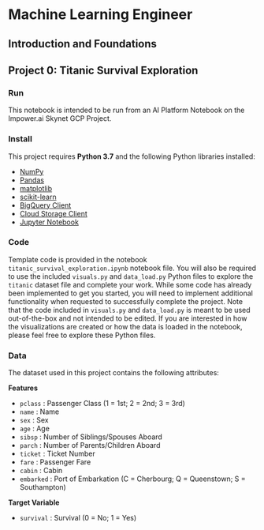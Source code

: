 # Machine Learning Engineer
## Introduction and Foundations
## Project 0: Titanic Survival Exploration

### Run

This notebook is intended to be run from an AI Platform Notebook on the Impower.ai Skynet GCP Project.

### Install

This project requires **Python 3.7** and the following Python libraries installed:

- [NumPy](http://www.numpy.org/)
- [Pandas](http://pandas.pydata.org)
- [matplotlib](http://matplotlib.org/)
- [scikit-learn](http://scikit-learn.org/stable/)
- [BigQuery Client](https://cloud.google.com/bigquery/docs/reference/libraries)
- [Cloud Storage Client](https://cloud.google.com/storage/docs/reference/libraries)
- [Jupyter Notebook](http://ipython.org/notebook.html)

### Code

Template code is provided in the notebook `titanic_survival_exploration.ipynb` notebook file. You will also be required to use the included `visuals.py` and `data_load.py` Python files to explore the `titanic` dataset file and complete your work. While some code has already been implemented to get you started, you will need to implement additional functionality when requested to successfully complete the project. Note that the code included in `visuals.py` and `data_load.py` is meant to be used out-of-the-box and not intended to be edited. If you are interested in how the visualizations are created or how the data is loaded in the notebook, please feel free to explore these Python files.

### Data

The dataset used in this project contains the following attributes:

**Features**

- `pclass` : Passenger Class (1 = 1st; 2 = 2nd; 3 = 3rd)
- `name` : Name
- `sex` : Sex
- `age` : Age
- `sibsp` : Number of Siblings/Spouses Aboard
- `parch` : Number of Parents/Children Aboard
- `ticket` : Ticket Number
- `fare` : Passenger Fare
- `cabin` : Cabin
- `embarked` : Port of Embarkation (C = Cherbourg; Q = Queenstown; S = Southampton)

**Target Variable**

- `survival` : Survival (0 = No; 1 = Yes)
